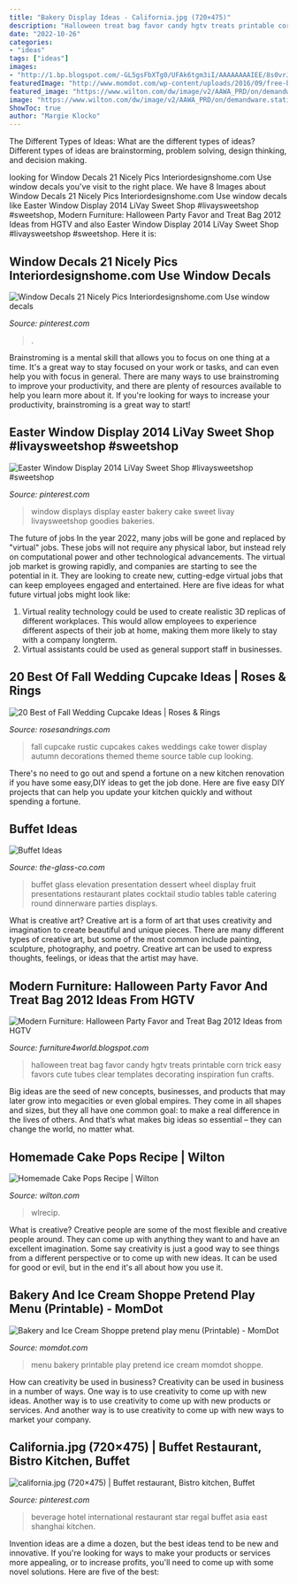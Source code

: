 ```yaml
---
title: "Bakery Display Ideas - California.jpg (720×475)"
description: "Halloween treat bag favor candy hgtv treats printable corn trick easy favors cute tubes clear templates decorating inspiration fun crafts"
date: "2022-10-26"
categories:
- "ideas"
tags: ["ideas"]
images:
- "http://1.bp.blogspot.com/-GL5gsFbXTg0/UFAk6tgm3iI/AAAAAAAAIEE/8s0vrJvvEPM/s1600/Halloween-Party-Favor-Treat-Bag-2013-Ideas-3.jpg"
featuredImage: "http://www.momdot.com/wp-content/uploads/2016/09/free-bakery-menu-for-kids-printable-3.jpg"
featured_image: "https://www.wilton.com/dw/image/v2/AAWA_PRD/on/demandware.static/-/Sites-wilton-project-master/default/dwd290e682/images/project/WLRECIP-376/basic-cake-pops.jpg?sw=800&amp;sh=800"
image: "https://www.wilton.com/dw/image/v2/AAWA_PRD/on/demandware.static/-/Sites-wilton-project-master/default/dwd290e682/images/project/WLRECIP-376/basic-cake-pops.jpg?sw=800&amp;sh=800"
ShowToc: true
author: "Margie Klocko"
---
```



The Different Types of Ideas: What are the different types of ideas?
Different types of ideas are brainstorming, problem solving, design thinking, and decision making.

	

		
looking for Window Decals 21 Nicely Pics Interiordesignshome.com Use window decals you've visit to the right place. We have 8 Images about Window Decals 21 Nicely Pics Interiordesignshome.com Use window decals like Easter Window Display 2014 LiVay Sweet Shop #livaysweetshop #sweetshop, Modern Furniture: Halloween Party Favor and Treat Bag 2012 Ideas from HGTV and also Easter Window Display 2014 LiVay Sweet Shop #livaysweetshop #sweetshop. Here it is:
		
    
## Window Decals 21 Nicely Pics Interiordesignshome.com Use Window Decals

<img loading=lazy src="https://i.pinimg.com/originals/5e/51/15/5e5115fdb88f7267009be48e9e7aefd1.jpg" onerror="this.onerror=null;this.src='https://tse4.mm.bing.net/th?id=OIP.cN8LsxEniiG_1R2CGbCXdAAAAA&amp;pid=15.1';" alt="Window Decals 21 Nicely Pics Interiordesignshome.com Use window decals">

_Source: pinterest.com_

>. 

	

Brainstroming is a mental skill that allows you to focus on one thing at a time. It's a great way to stay focused on your work or tasks, and can even help you with focus in general. There are many ways to use brainstroming to improve your productivity, and there are plenty of resources available to help you learn more about it. If you're looking for ways to increase your productivity, brainstroming is a great way to start!

    
## Easter Window Display 2014 LiVay Sweet Shop #livaysweetshop #sweetshop

<img loading=lazy src="https://i.pinimg.com/736x/67/3b/6a/673b6a6d9fce24a1b499220d8fee6d9f--shop-displays-window-displays.jpg" onerror="this.onerror=null;this.src='https://tse4.mm.bing.net/th?id=OIP.er7Unwn6ignMm_wFIZgcYAHaJ3&amp;pid=15.1';" alt="Easter Window Display 2014 LiVay Sweet Shop #livaysweetshop #sweetshop">

_Source: pinterest.com_

>window displays display easter bakery cake sweet livay livaysweetshop goodies bakeries. 

	

The future of jobs
In the year 2022, many jobs will be gone and replaced by "virtual" jobs. These jobs will not require any physical labor, but instead rely on computational power and other technological advancements. The virtual job market is growing rapidly, and companies are starting to see the potential in it. They are looking to create new, cutting-edge virtual jobs that can keep employees engaged and entertained. Here are five ideas for what future virtual jobs might look like: 
1. Virtual reality technology could be used to create realistic 3D replicas of different workplaces. This would allow employees to experience different aspects of their job at home, making them more likely to stay with a company longterm. 
2. Virtual assistants could be used as general support staff in businesses.

    
## 20 Best Of Fall Wedding Cupcake Ideas | Roses &amp; Rings

<img loading=lazy src="http://www.rosesandrings.com/wp-content/uploads/2018/01/rustic-fall-wedding-cupcake.jpg" onerror="this.onerror=null;this.src='https://tse2.mm.bing.net/th?id=OIP.a-pmsv1tesfVGI-9OS4SCgHaLh&amp;pid=15.1';" alt="20 Best of Fall Wedding Cupcake Ideas | Roses &amp; Rings">

_Source: rosesandrings.com_

>fall cupcake rustic cupcakes cakes weddings cake tower display autumn decorations themed theme source table cup looking. 

	

There's no need to go out and spend a fortune on a new kitchen renovation if you have some easy,DIY ideas to get the job done. Here are five easy DIY projects that can help you update your kitchen quickly and without spending a fortune.

    
## Buffet Ideas

<img loading=lazy src="https://the-glass-co.com/wp-content/uploads/2013/10/wheel-buffet-elevation-611x453.jpg" onerror="this.onerror=null;this.src='https://tse1.mm.bing.net/th?id=OIP.fuTMzvd_EERkPGpCxrTQDQHaFf&amp;pid=15.1';" alt="Buffet Ideas">

_Source: the-glass-co.com_

>buffet glass elevation presentation dessert wheel display fruit presentations restaurant plates cocktail studio tables table catering round dinnerware parties displays. 

	

What is creative art?
Creative art is a form of art that uses creativity and imagination to create beautiful and unique pieces. There are many different types of creative art, but some of the most common include painting, sculpture, photography, and poetry. Creative art can be used to express thoughts, feelings, or ideas that the artist may have.

    
## Modern Furniture: Halloween Party Favor And Treat Bag 2012 Ideas From HGTV

<img loading=lazy src="http://1.bp.blogspot.com/-GL5gsFbXTg0/UFAk6tgm3iI/AAAAAAAAIEE/8s0vrJvvEPM/s1600/Halloween-Party-Favor-Treat-Bag-2013-Ideas-3.jpg" onerror="this.onerror=null;this.src='https://tse2.mm.bing.net/th?id=OIP.rqu2odDLXc_ufoej--ksVgHaJ7&amp;pid=15.1';" alt="Modern Furniture: Halloween Party Favor and Treat Bag 2012 Ideas from HGTV">

_Source: furniture4world.blogspot.com_

>halloween treat bag favor candy hgtv treats printable corn trick easy favors cute tubes clear templates decorating inspiration fun crafts. 

	

Big ideas are the seed of new concepts, businesses, and products that may later grow into megacities or even global empires. They come in all shapes and sizes, but they all have one common goal: to make a real difference in the lives of others. And that’s what makes big ideas so essential – they can change the world, no matter what.

    
## Homemade Cake Pops Recipe | Wilton

<img loading=lazy src="https://www.wilton.com/dw/image/v2/AAWA_PRD/on/demandware.static/-/Sites-wilton-project-master/default/dwd290e682/images/project/WLRECIP-376/basic-cake-pops.jpg?sw=800&amp;sh=800" onerror="this.onerror=null;this.src='https://tse2.mm.bing.net/th?id=OIP.uclMvYedMjgOmu6cTobingHaHa&amp;pid=15.1';" alt="Homemade Cake Pops Recipe | Wilton">

_Source: wilton.com_

>wlrecip. 

	

What is creative?
Creative people are some of the most flexible and creative people around. They can come up with anything they want to and have an excellent imagination. Some say creativity is just a good way to see things from a different perspective or to come up with new ideas. It can be used for good or evil, but in the end it's all about how you use it.

    
## Bakery And Ice Cream Shoppe Pretend Play Menu (Printable) - MomDot

<img loading=lazy src="http://www.momdot.com/wp-content/uploads/2016/09/free-bakery-menu-for-kids-printable-3.jpg" onerror="this.onerror=null;this.src='https://tse3.mm.bing.net/th?id=OIP.ZM0IJWUf4Zqlqc8tes4PHwHaLH&amp;pid=15.1';" alt="Bakery and Ice Cream Shoppe pretend play menu (Printable) - MomDot">

_Source: momdot.com_

>menu bakery printable play pretend ice cream momdot shoppe. 

	

How can creativity be used in business?
Creativity can be used in business in a number of ways. One way is to use creativity to come up with new ideas. Another way is to use creativity to come up with new products or services. And another way is to use creativity to come up with new ways to market your company.

    
## California.jpg (720×475) | Buffet Restaurant, Bistro Kitchen, Buffet

<img loading=lazy src="https://i.pinimg.com/736x/14/7f/d9/147fd992ae6a04f7df35a325010ff4cc--cooking-restaurant-food-prep.jpg" onerror="this.onerror=null;this.src='https://tse3.mm.bing.net/th?id=OIP.l1AxEWWj7w0r2pGi8fXmhwHaE4&amp;pid=15.1';" alt="california.jpg (720×475) | Buffet restaurant, Bistro kitchen, Buffet">

_Source: pinterest.com_

>beverage hotel international restaurant star regal buffet asia east shanghai kitchen. 

	

Invention ideas are a dime a dozen, but the best ideas tend to be new and innovative. If you're looking for ways to make your products or services more appealing, or to increase profits, you'll need to come up with some novel solutions. Here are five of the best: 

